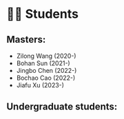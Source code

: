 ﻿# 🧑‍🎨 Students
## Masters:
- Zilong Wang (2020-)
- Bohan Sun (2021-)
- Jingbo Chen (2022-)
- Bochao Cao (2022-)
- Jiafu Xu (2023-)

## Undergraduate students:


